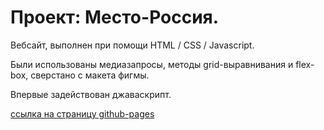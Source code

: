 # Проект: Место-Россия.

Вебсайт, выполнен при помощи HTML / CSS / Javascript.

Были использованы медиазапросы, методы grid-выравнивания и flex-box, сверстано с макета фигмы.

Впервые задействован джаваскрипт.

[ссылка на страницу github-pages]()